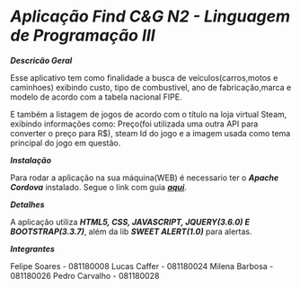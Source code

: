 # ***Aplicação Find C&G N2 - Linguagem de Programação III***

***Descricão Geral***

Esse aplicativo tem como finalidade a busca de veículos(carros,motos e caminhoes) exibindo custo, tipo de combustivel,
ano de fabricação,marca e modelo de acordo com a tabela nacional FIPE.

E também a listagem de jogos de acordo com o título na loja virtual Steam, exibindo informações como: Preço(foi utilizada
uma outra API para converter o preço para R$), steam Id do jogo e a imagem usada como tema principal do jogo em questão.

***Instalação***

Para rodar a aplicação na sua máquina(WEB) é necessario ter o ***Apache Cordova*** instalado.
Segue o link com guia ***[aqui](https://cordova.apache.org/#getstarted)***.

***Detalhes***

A aplicação utiliza ***HTML5, CSS, JAVASCRIPT, JQUERY(3.6.0) E BOOTSTRAP(3.3.7)***, além da lib ***SWEET ALERT(1.0)*** para alertas.

***Integrantes***


Felipe Soares - 081180008
Lucas Caffer - 081180024
Milena Barbosa - 081180026
Pedro Carvalho - 081180028


